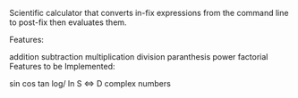 Scientific calculator that converts in-fix expressions from the command line to post-fix then evaluates them.

Features:

addition
subtraction
multiplication
division
paranthesis
power
factorial
Features to be Implemented:

sin
cos
tan
log/ ln
S <=> D
complex numbers